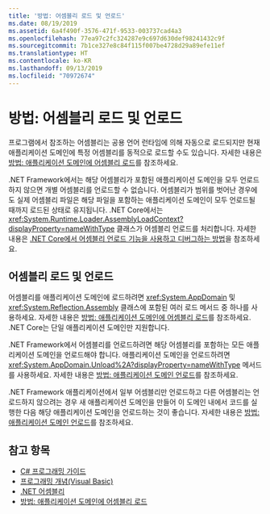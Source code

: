 ```yaml
---
title: '방법: 어셈블리 로드 및 언로드'
ms.date: 08/19/2019
ms.assetid: 6a4f490f-3576-471f-9533-003737cad4a3
ms.openlocfilehash: 77ea97c2fc324287e9c697d630def98241432c9f
ms.sourcegitcommit: 7b1ce327e8c84f115f007be4728d29a89efe11ef
ms.translationtype: HT
ms.contentlocale: ko-KR
ms.lasthandoff: 09/13/2019
ms.locfileid: "70972674"
---
```

# <a name="how-to-load-and-unload-assemblies"></a>방법: 어셈블리 로드 및 언로드
프로그램에서 참조하는 어셈블리는 공용 언어 런타임에 의해 자동으로 로드되지만 현재 애플리케이션 도메인에 특정 어셈블리를 동적으로 로드할 수도 있습니다. 자세한 내용은 [방법: 애플리케이션 도메인에 어셈블리 로드](../../framework/app-domains/how-to-load-assemblies-into-an-application-domain.md)를 참조하세요.

.NET Framework에서는 해당 어셈블리가 포함된 애플리케이션 도메인을 모두 언로드하지 않으면 개별 어셈블리를 언로드할 수 없습니다. 어셈블리가 범위를 벗어난 경우에도 실제 어셈블리 파일은 해당 파일을 포함하는 애플리케이션 도메인이 모두 언로드될 때까지 로드된 상태로 유지됩니다. .NET Core에서는 <xref:System.Runtime.Loader.AssemblyLoadContext?displayProperty=nameWithType> 클래스가 어셈블리 언로드를 처리합니다. 자세한 내용은 [.NET Core에서 어셈블리 언로드 기능을 사용하고 디버그하는 방법](unloadability.md)을 참조하세요.

## <a name="load-and-unload-assemblies"></a>어셈블리 로드 및 언로드

어셈블리를 애플리케이션 도메인에 로드하려면 <xref:System.AppDomain> 및 <xref:System.Reflection.Assembly> 클래스에 포함된 여러 로드 메서드 중 하나를 사용하세요. 자세한 내용은 [방법: 애플리케이션 도메인에 어셈블리 로드](../../framework/app-domains/how-to-load-assemblies-into-an-application-domain.md)를 참조하세요. .NET Core는 단일 애플리케이션 도메인만 지원합니다. 

.NET Framework에서 어셈블리를 언로드하려면 해당 어셈블리를 포함하는 모든 애플리케이션 도메인을 언로드해야 합니다. 애플리케이션 도메인을 언로드하려면 <xref:System.AppDomain.Unload%2A?displayProperty=nameWithType> 메서드를 사용하세요. 자세한 내용은 [방법: 애플리케이션 도메인 언로드](../../framework/app-domains/how-to-unload-an-application-domain.md)를 참조하세요.

.NET Framework 애플리케이션에서 일부 어셈블리만 언로드하고 다른 어셈블리는 언로드하지 않으려는 경우 새 애플리케이션 도메인을 만들어 이 도메인 내에서 코드를 실행한 다음 해당 애플리케이션 도메인을 언로드하는 것이 좋습니다. 자세한 내용은 [방법: 애플리케이션 도메인 언로드](../../framework/app-domains/how-to-unload-an-application-domain.md)를 참조하세요.  

## <a name="see-also"></a>참고 항목

- [C# 프로그래밍 가이드](../../csharp/programming-guide/index.md)
- [프로그래밍 개념(Visual Basic)](../../visual-basic/programming-guide/concepts/index.md)
- [.NET 어셈블리](index.md)
- [방법: 애플리케이션 도메인에 어셈블리 로드](../../framework/app-domains/how-to-load-assemblies-into-an-application-domain.md)
